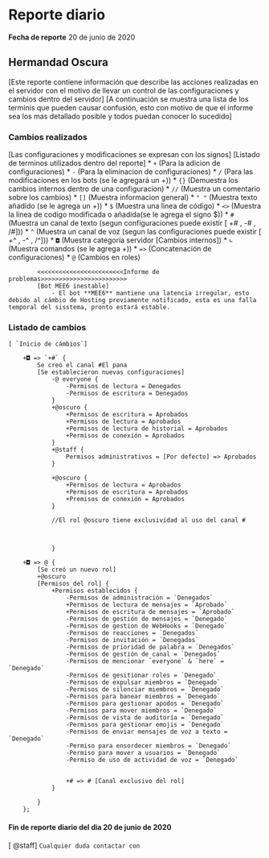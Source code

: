 # Reporte diario
**Fecha de reporte** 20 de junio de 2020

## Hermandad Oscura

[Este reporte contiene información que describe las acciones realizadas en el servidor con el motivo de llevar un control de las configuraciones y cambios dentro del servidor]
[A continuación se muestra una lista de los terminis que pueden causar confusión, esto con motivo de que el informe sea los mas detallado posible y todos puedan conocer lo sucedido]

### Cambios realizados

[Las configuraciones y modificaciones se expresan con los signos]
[Listado de terminos utilizados dentro del reporte]
            * `+` (Para la adicion de configuraciones)
            * `-` (Para la eliminacion de configuraciones)
            * `/` (Para las modificaciones en los bots (se le agregará un +))
            * `{}` (Demuestra los cambios internos dentro de una configuracion)
            * `//` (Muestra un comentario sobre los cambios)
            * `[]` (Muestra informacion general)
            * `" "` (Muestra texto añadido (se le agrega un +))
            * `$` (Muestra una linea de código)
            * `<>` (Muestra la linea de codigo modificada o añadida(se le agrega el signo $))
            * `#` (Muestra un canal de texto (segun configuraciones puede existir [ +# , -# , /#]))
            * `^` (Muestra un canal de voz (segun las configuraciones puede existir [ +^ , -^ , /^]))
            * `◘` (Muestra categoría servidor [Cambios internos])
            * `∟` (Muestra comandos (se le agrega +))
            * `=>` (Concatenación de configuraciones)
            * `@` (Cambios en roles)

            <<<<<<<<<<<<<<<<<<<<<<<<Informe de problemas>>>>>>>>>>>>>>>>>>>>>>>>
            [Bot MEE6 inestable]
                - El bot **MEE6** mantiene una latencia irregular, esto debido al cámbio de Hosting previamente notificado, esta es una falla temporal del sisstema, pronto estará estable.

        


### Listado de cambios 

    [ `Inicio de cámbios`]

        +◘ => `+#` {
            Se creó el canal #El pana
            [Se establecieron nuevas configuraciones]  
                -@ everyone {
                    -Permisos de lectura = Denegados
                    -Permisos de escritura = Denegados
                }  
                +@oscuro {
                    +Permisos de escritura = Aprobados
                    +Permisos de lectura = Aprobados
                    +Permisos de lectura de historial = Aprobados
                    +Permisos de conexión = Aprobados
                }
                +@staff {
                    Permisos administrativos = [Por defecto] => Aprobados
                }

                +@oscuro {
                    +Permisos de lectura = Aprobados
                    +Permisos de escritura = Aprobados
                    +Premisos de conexión = Aprobados
                }

                //El rol @oscuro tiene exclusividad al uso del canal #


            
                }
            
        +◘ => @ {
            [Se creó un nuevo rol] 
            +@oscuro
            [Permisos del rol] {
                +Permisos establecidos {
                    -Permisos de administración = `Denegados`
                    +Permisos de lectura de mensajes = `Aprobado`
                    +Permisos de escritura de mensajes = `Aprobado`
                    -Permisos de gestión de mensajes = `Denegado`
                    -Permisos de gestion de WebHooks = `Denegado`
                    -Permisos de reacciones = `Denegados`
                    -Permisos de invitación = `Denegados`
                    -Permisos de prioridad de palabra = `Denegados`
                    -Permisos de gestión de canal = `Denegados`
                    -Permisos de mencionar `everyone` & `here` = `Denegado`
                    -Permisos de gesitionar roles = `Denegado`
                    -Permisos de expulsar miembros = `Denegado`
                    -Permisos de silenciar miembros = `Denegado`
                    -Permisos para banear miembros = `Denegado`
                    -Permisos para gestionar apodos = `Denegado`
                    -Permisos para mover miembros = `Denegado`
                    -Permisos de vista de auditoría = `Denegado`
                    -Permisos para gestionar emojis = `Denegado`
                    -Permisos de enviar mensajes de voz a texto = `Denegado`
                    -Permiso para ensordecer miembros = `Denegado`
                    -Permiso para mover a usuarios = `Denegado`
                    -Permiso de uso de actividad de voz = `Denegado`


                    +# => # [Canal exclusivo del rol]
                }

            }
        };

#### Fin de reporte diario del dia 20 de junio de 2020
[ @staff] `Cualquier duda contactar con`


